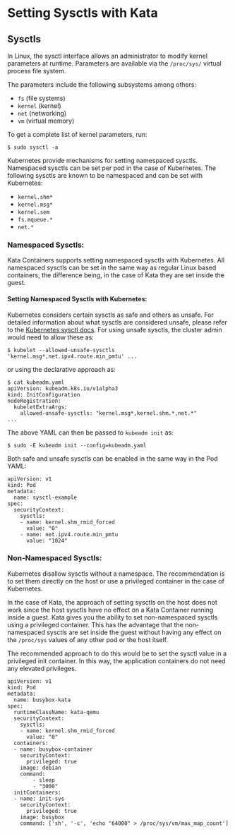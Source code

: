 # Setting Sysctls with Kata

## Sysctls

In Linux, the sysctl interface allows an administrator to modify kernel 
parameters at runtime. Parameters are available via the `/proc/sys/` virtual 
process file system. 

The parameters include the following subsystems among others:
- `fs` (file systems)
- `kernel` (kernel)
- `net` (networking)
- `vm` (virtual memory)

To get a complete list of kernel parameters, run:
```
$ sudo sysctl -a
```

Kubernetes provide mechanisms for setting namespaced sysctls. 
Namespaced sysctls can be set per pod in the case of Kubernetes.
The following sysctls are known to be namespaced and can be set with 
Kubernetes:

- `kernel.shm*`
- `kernel.msg*`
- `kernel.sem`
- `fs.mqueue.*`
- `net.*`

### Namespaced Sysctls:

Kata Containers supports setting namespaced sysctls with Kubernetes.
All namespaced sysctls can be set in the same way as regular Linux based
containers, the difference being, in the case of Kata they are set inside the guest.

#### Setting Namespaced Sysctls with Kubernetes:

Kubernetes considers certain sysctls as safe and others as unsafe. For detailed
information about what sysctls are considered unsafe, please refer to the [Kubernetes sysctl docs](https://kubernetes.io/docs/tasks/administer-cluster/sysctl-cluster/).
For using unsafe sysctls, the cluster admin would need to allow these as:

```
$ kubelet --allowed-unsafe-sysctls 'kernel.msg*,net.ipv4.route.min_pmtu' ...
```

or using the declarative approach as:

```
$ cat kubeadm.yaml
apiVersion: kubeadm.k8s.io/v1alpha3
kind: InitConfiguration
nodeRegistration:
  kubeletExtraArgs:
    allowed-unsafe-sysctls: "kernel.msg*,kernel.shm.*,net.*"
...
```

The above YAML can then be passed to `kubeadm init` as:
```
$ sudo -E kubeadm init --config=kubeadm.yaml
```

Both safe and unsafe sysctls can be enabled in the same way in the Pod YAML:

```
apiVersion: v1
kind: Pod
metadata:
  name: sysctl-example
spec:
  securityContext:
    sysctls:
    - name: kernel.shm_rmid_forced
      value: "0"
    - name: net.ipv4.route.min_pmtu
      value: "1024"
```

### Non-Namespaced Sysctls:

Kubernetes disallow sysctls without a namespace.
The recommendation is to set them directly on the host or use a privileged
container in the case of Kubernetes.

In the case of Kata, the approach of setting sysctls on the host does not
work since the host sysctls have no effect on a Kata Container running 
inside a guest. Kata gives you the ability to set non-namespaced sysctls using a privileged container.
This has the advantage that the non-namespaced sysctls are set inside the guest 
without having any effect on the `/proc/sys` values of any other pod or the 
host itself. 

The recommended approach to do this would be to set the sysctl value in a
privileged init container. In this way, the application containers do not need any elevated 
privileges.

```
apiVersion: v1
kind: Pod
metadata:
  name: busybox-kata
spec:
  runtimeClassName: kata-qemu
  securityContext:
    sysctls:
    - name: kernel.shm_rmid_forced
      value: "0"
  containers:
  - name: busybox-container
    securityContext:
      privileged: true
    image: debian
    command:
        - sleep
        - "3000"
  initContainers:
  - name: init-sys
    securityContext:
      privileged: true
    image: busybox
    command: ['sh', '-c', 'echo "64000" > /proc/sys/vm/max_map_count']
```
